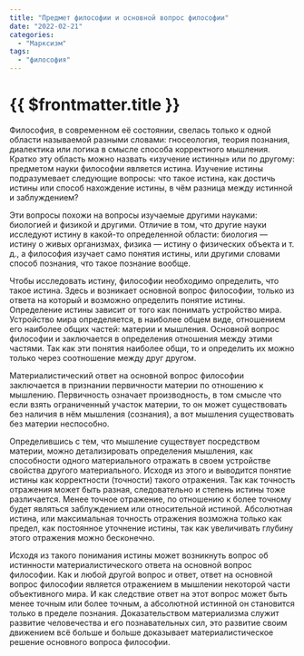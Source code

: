```yaml
---
title: "Предмет философии и основной вопрос философии"
date: "2022-02-21"
categories: 
  - "Марксизм"
tags: 
  - "философия"
---
```


# {{ $frontmatter.title }}

Философия, в современном её состоянии, свелась только к одной области называемой разными словами: гносеология, теория познания, диалектика или логика в смысле способа корректного мышления. Кратко эту область можно назвать «изучение истинны» или по другому: предметом науки философии является истина. Изучение истины подразумевает следующие вопросы: что такое истина, как достичь истины или способ нахождение истины, в чём разница между истинной и заблуждением?

Эти вопросы похожи на вопросы изучаемые другими науками: биологией и физикой и другими. Отличие в том, что другие науки исследуют истину в какой-то определенной области: биология — истину о живых организмах, физика — истину о физических объекта и т. д., а философия изучает само понятия истины, или другими словами способ познания, что такое познание вообще.

Чтобы исследовать истину, философии необходимо определить, что такое истина. Здесь и возникает основной вопрос философии, только из ответа на который и возможно определить понятие истины. Определение истины зависит от того как понимать устройство мира. Устройство мира определяется, в наиболее общем виде, отношением его наиболее общих частей: материи и мышления. Основной вопрос философии и заключается в определения отношения между этими частями. Так как эти понятия наиболее общи, то и определить их можно только через соотношение между друг другом.

Материалистический ответ на основной вопрос философии заключается в признании первичности материи по отношению к мышлению. Первичность означает производность, в том смысле что если взять ограниченный участок материи, то он может существовать без наличия в нём мышления (сознания), а вот мышления существовать без материи неспособно.

Определившись с тем, что мышление существует посредством материи, можно детализировать определения мышления, как способности одного материального отражать в своем устройстве свойства другого материального. Исходя из этого и выводится понятие истины как корректности (точности) такого отражения. Так как точность отражения может быть разная, следовательно и степень истины тоже различается. Менее точное отражение, по отношению к более точному будет являться заблуждением или относительной истиной. Абсолютная истина, или максимальная точность отражения возможна только как предел, как постоянное уточнение истины, так как увеличивать глубину этого отражения можно бесконечно.

Исходя из такого понимания истины может возникнуть вопрос об истинности материалистического ответа на основной вопрос философии. Как и любой другой вопрос и ответ, ответ на основной вопрос философии является отражением в мышлении некоторой части объективного мира. И как следствие ответ на этот вопрос может быть менее точным или более точным, а абсолютной истинной он становится только в пределе познания. Доказательством материализма служит развитие человечества и его познавательных сил, это развитие своим движением всё больше и больше доказывает материалистическое решение основного вопроса философии.
